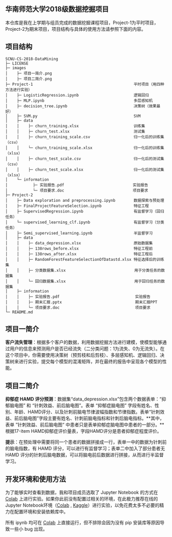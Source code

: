 ## 华南师范大学2018级数据挖掘项目
本仓库是我在上学期与组员完成的数据挖掘课程项目，Project-1为平时项目，Project-2为期末项目，项目结构与具体的使用方法请参照下面的内容。



## 项目结构

```
SCNU-CS-2018-DataMining
├─ LICENSE		
├─ images
│    ├─ 项目一简介.png
│    ├─ 项目二简介.png
├─ Project-1											平时项目（用四种方法进行实验）
│    ├─ LogisticRegression.ipynb						逻辑回归 
│    ├─ MLP.ipynb										多层感知机
│    ├─ decision_tree.ipynb								决策树（效果最好）
│    ├─ SVM.py											SVM	
│    ├─ data
│    │    ├─ churn_training.xlsx						训练集
│    │    ├─ churn_test.xlsx							测试集
│    │    ├─ churn_training_scale.csv					归一化后的训练集（csv）
│    │    └─ churn_training_scale.xlsx					归一化后的训练集（xlsx）
│    │    ├─ churn_test_scale.csv						归一化后的测试集（csv）
│    │    ├─ churn_test_scale.xlsx						归一化后的测试集（xlsx）
│    └─ information
│           ├─ 实验报告.pdf								 实验报告
│           └─ 项目要求.doc								 项目要求
├─ Project-2
│    ├─ Data exploration and preprocessing.ipynb	    数据探索与预处理
│    ├─ FinalProjectFeatureSelection.ipynb				特征工程			
│    ├─ SupervisedRegression.ipynb						有监督学习（回归任务）
│    └─ supervised_learning_clf.ipynb					有监督学习（分类任务）
│    ├─ Semi_supervised_learning.ipynb					半监督学习
│    ├─ data											
│    │    ├─ data_depression.xlsx						原始数据集
│    │    ├─ 138rows_before.xlsx						特征工程前
│    │    ├─ 138rows_after.xlsx							特征工程后						
│    │    ├─ RandomForestFeatureSelectionOfDatastd.xlsx	特征选择后的训练集
│    │    ├─ 分类数据集.xlsx								 用于分类任务的数据集
│    │    └─ 回归数据集.xlsx								 用于回归任务的数据集
│    ├─ information
│    │    ├─ 实验报告.pdf								  实验报告
│    │    ├─ 期末汇报.pptx								  期末汇报PPT
│    │    └─ 项目要求.doc								  项目要求
└─ README.md
```



## 项目一简介

**客户流失管理**：根据多个客户的数据，利用数据挖掘方法进行建模，使模型能够通过用户的信息来预测用户是否已经流失（二分类问题：1为流失、0为无流失）。在这个项目中，你需要使用决策树（预剪枝和后剪枝）、多层感知机、逻辑回归、决策树来进行实验，提交每个模型的混淆矩阵，并在最终的报告中呈现各个模型的性能。



## 项目二简介

**抑郁症 HAMD 评分预测**：数据集“data_depression.xlsx”包含两个数据表单：“抑郁脑电图” 和 “针刺效益、前后脑电图”。表单 “抑郁症脑电图” 字段有姓名、性别、年龄、HAMD评分、以及针刺前脑电节律波幅指数和节律指数。表单“针刺效益、前后脑电图”字段主要有姓名、针刺前脑电指标和针刺后脑电指标。**其中，表单 ”针刺效益、前后脑电图“ 中患者只是表单抑郁症脑电图中患者的一部分。**根据17-item HAMD抑郁症评价量表，字段HAMD评分是患者抑郁症程度评价。

**提示**：在预处理中需要将同一个患者的数据拼接成一行，表单一中的数据为针刺前的脑电指数，有 HAMD 评分，可以进行有监督学习；表单二中加入了部分患者无 HAMD 评分的针刺后脑电数据，可以将脑电前后数据进行拼接，从而进行半监督学习。



## 开发环境和使用方法

为了能够实时查看到数据，我和项目成员选取了 Jupyter Notebook 的方式在 [Colab](https://colab.research.google.com/notebooks/intro.ipynb) 上进行实验。如果你此前没有配置过相关的环境，在此极力推荐在线的 Jupyter Notebook环境（[Colab](https://colab.research.google.com/notebooks/intro.ipynb) , [Kaggle](https://www.kaggle.com/notebooks?sortBy=dateRun&tab=profile)）进行实验，以免花费太多不必要的精力在配置环境和安装依赖库中。

所有 ipynb 均可在 [Colab](https://colab.research.google.com/notebooks/intro.ipynb) 上直接运行，但不排除会因为没有 pip 安装库等原因导致一些小 bug 出现。
